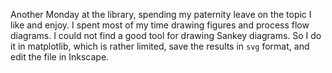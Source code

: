 <!--
.. title: 2017-06-19 daily note
.. slug: 2017-06-19-daily-note
.. date: 2017-06-19 08:12:00 UTC+02:00
.. tags: 
.. category: 
.. link: 
.. description: 
.. type: text
-->

Another Monday at the library, spending my paternity leave on the topic I like and enjoy. I spent most of my time drawing figures and process flow diagrams. I could not find a good tool for drawing Sankey diagrams. So I do it in matplotlib, which is rather limited, save the results in `svg` format, and edit the file in Inkscape.
